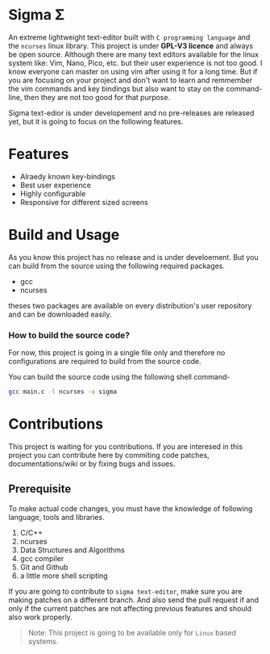 # Sigma Σ
An extreme lightweight text-editor built with `C programming language` and the `ncurses` linux library. This project is under **GPL-V3 licence** and always be open source.
Although there are many text editors available for the linux system like: Vim, Nano, Pico, etc. but their user experience is not too good.
I know everyone can master on using vim after using it for a long time. But if you are focusing on your project and don't want to learn and remmember the vim commands and key bindings but also want to stay on the command-line, then they are not too good for that purpose.

Sigma text-edior is under developement and no pre-releases are released yet, but it is going to focus on the following features.

# Features
- Alraedy known key-bindings
- Best user experience
- Highly configurable
- Responsive for different sized screens

# Build and Usage
As you know this project has no release and is under develoement. But you can build from the source using the following required packages.
- gcc
- ncurses

theses two packages are available on every distribution's user repository and can be downloaded easily.

### How to build the source code?
For now, this project is going in a single file only and therefore no configurations are required to build from the source code.

You can build the source code using the following shell command-

```bash
gcc main.c -l ncurses -o sigma
```

# Contributions
This project is waiting for you contributions. If you are interesed in this project you can contribute here by commiting code patches, documentations/wiki or by fixing bugs and issues.

## Prerequisite
To make actual code changes, you must have the knowledge of following language, tools and libraries.

1. C/C++
2. ncurses
3. Data Structures and Algorithms
4. gcc compiler
5. Git and Github
6. a little more shell scripting

If you are going to contribute to `sigma text-editor`, make sure you are making patches on a different branch. And also send the pull request if and only if the current patches are not affecting previous features and should also work properly.

> Note: This project is going to be available only for `Linux` based systems.
